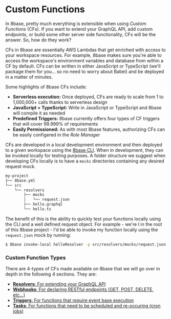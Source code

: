 # Custom Functions

In 8base, pretty much everything is extensible when using *Custom Functions* (CFs). If you want to extend your GraphQL API, add custom endpoints, or build some other server side functionality, CFs will be the answer. So, how do they work?

CFs in 8base are essentially AWS Lambdas that get enriched with access to your workspace resources. For example, 8base makes sure you're able to access the workspace's environment variables and database from within a CF by default. CFs can be written in either JavaScript or TypeScript (we'll package them for you... so no need to worry about Babel) and be deployed in a matter of minutes.

Some highlights of 8base CFs include:
* **Serverless execution:** Once deployed, CFs are ready to scale from 1 to 1,000,000+ calls thanks to serverless design
* **JavaScript + TypeScript:** Write in JavaScript or TypeScript and 8base will compile it as needed
* **Predefined Triggers:** 8base currently offers four types of CF triggers that will cover 99.999% of requirements
* **Easily Permissioned:** As with most 8base features, authorizing CFs can be easily configered in the *Role Manager*

CFs are developed in a local development environment and then deployed to a given workspace using the [8base CLI](../../development-tools/cli/README.md). When in development, they can be invoked locally for testing purposes. A folder structure we suggest when developing CFs locally is to have a `mocks` directories containing any desired request mock.

```bash
my-project
├── 8base.yml
└── src
    └── resolvers
        ├── mocks
	    │   └── request.json
        ├── hello.graphql
        └── hello.ts
```

The benefit of this is the ability to quickly test your functions locally using the CLI and a well defined request object. For example - we're I in the root of this 8base project - I'd be able to invoke my function locally using the `request.json` mock by running:

```bash
$ 8base invoke-local helloResolver -p src/resolvers/mocks/request.json
```

### Custom Function Types

There are 4-types of CFs made available on 8base that we will go over in depth in the following 4 sections. They are:

* [**Resolvers**: For extending your GraphQL API](./resolvers.md)
* [**Webhooks**: For declaring RESTful endpoints (GET, POST, DELETE, etc...)](./webhooks.md)
* [**Triggers**: For functions that require event base execution](./triggers.md)
* [**Tasks**: For functions that need to be scheduled and re-occuring (cron jobs)](./tasks.md)